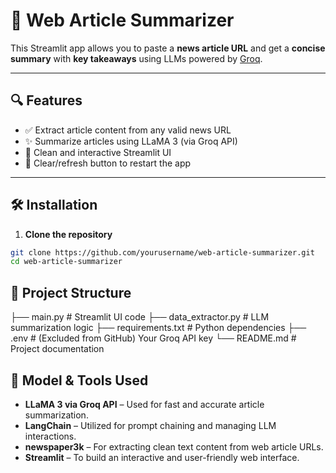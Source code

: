 
# 📰 Web Article Summarizer

This Streamlit app allows you to paste a **news article URL** and get a **concise summary** with **key takeaways** using LLMs powered by [Groq](https://groq.com/).

---

## 🔍 Features

- ✅ Extract article content from any valid news URL
- ✨ Summarize articles using LLaMA 3 (via Groq API)
- 🚀 Clean and interactive Streamlit UI
- 🔄 Clear/refresh button to restart the app

---

## 🛠️ Installation

1. **Clone the repository**

```bash
git clone https://github.com/yourusername/web-article-summarizer.git
cd web-article-summarizer
```

## 📁 Project Structure

├── main.py                 # Streamlit UI code
├── data_extractor.py       # LLM summarization logic
├── requirements.txt        # Python dependencies
├── .env                    # (Excluded from GitHub) Your Groq API key
└── README.md               # Project documentation

## 🧠 Model & Tools Used

- **LLaMA 3 via Groq API** – Used for fast and accurate article summarization.
- **LangChain** – Utilized for prompt chaining and managing LLM interactions.
- **newspaper3k** – For extracting clean text content from web article URLs.
- **Streamlit** – To build an interactive and user-friendly web interface.


